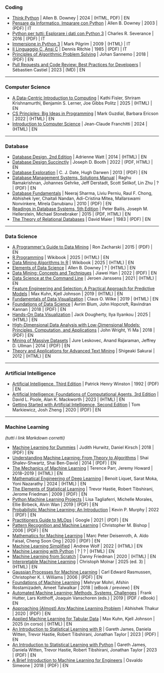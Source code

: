 ### Coding

* [Think Python](https://allendowney.github.io/ThinkPython) | Allen B. Downey | 2024 | (HTML, PDF) | EN
* [Pensare da Informatico, Imparare con Python](https://www.python.it/doc/Howtothink/HowToThink_ITA.pdf) | Allen B. Downey | 2003 | (PDF) | IT
* [Python per tutti: Esplorare i dati con Python 3](https://do1.dr-chuck.com/pythonlearn/IT_it/pythonlearn.pdf) | Charles R. Severance | 2016 | (PDF) | IT
* [Immersione in Python 3](https://gpiancastelli.altervista.org/dip3-it) | Mark Pilgrim | 2009 | (HTML) | IT
* [Il Linguaggio C, Ansi C](https://web.archive.org/web/20180920221053/http://www.itis.pr.it/~dsacco/itis/Olimpiadi-informatica/Libri-di-testo/LinguaggioC-R&K.pdf) | Dennis Ritchie | 1985 | (PDF) | IT
* [Principles of Algorithmic Problem Solving](https://www.csc.kth.se/~jsannemo/slask/main.pdf) | Johan Sannemo | 2018 | (PDF) | EN
* [Pull Requests and Code Review: Best Practices for Developers](https://github.com/scastiel/book-pr/blob/main/manuscript.md) | Sébastien Castiel | 2023 | (MD) | EN

---

### Computer Science

* [A Data-Centric Introduction to Computing](https://dcic-world.org/2025-08-27/index.html) | Kathi Fisler, Shriram Krishnamurthi, Benjamin S. Lerner, Joe Gibbs Politz | 2025 | (HTML) | EN
* [CS Principles: Big Ideas in Programming](https://www.openbookproject.net/books/StudentCSP) | Mark Guzdial, Barbara Ericson | 2022 | (HTML) | EN
* [Introduction to Computer Science](https://openstax.org/books/introduction-computer-science/pages/1-introduction) | Jean-Claude Franchitti | 2024 | (HTML) | EN

---

### Database

* [Database Design, 2nd Edition](https://opentextbc.ca/dbdesign01) | Adrienne Watt | 2014 | (HTML) | EN
* [Database Design Succinctly](https://www.syncfusion.com/succinctly-free-ebooks/database-design-succinctly) | Joseph D. Booth | 2022 | (PDF, HTML) | EN
* [Database Exploration](https://www.dcs.warwick.ac.uk/~hugh/TTM/Database-Explorations-revision-2.pdf) | C. J. Date, Hugh Darwen | 2013 | (PDF) | EN
* [Database Management Systems, Solutions Manual](https://pages.cs.wisc.edu/~dbbook/openAccess/thirdEdition/solutions/ans3ed-oddonly.pdf) | Raghu Ramakrishnan, Johannes Gehrke, Jeff Derstadt, Scott Selikof, Lin Zhu | ? | (PDF) | EN
* [Database Fundamentals](https://public.dhe.ibm.com/software/dw/db2/express-c/wiki/Database_fundamentals.pdf) | Neeraj Sharma, Liviu Perniu, Raul F. Chong, Abhishek Iyer, Chaitali Nandan, Adi-Cristina Mitea, Mallarswami Nonvinkere, Mirela Danubianu | 2010 | (PDF) | EN
* [Readings in Database Systems, 5th Edition](http://www.redbook.io) | Peter Bailis, Joseph M. Hellerstein, Michael Stonebraker | 2015 | (PDF, HTML) | EN
* [The Theory of Relational Databases](https://web.cecs.pdx.edu/~maier/TheoryBook/TRD.html) | David Maier | 1983 | (PDF) | EN

---

### Data Science

* [A Programmer's Guide to Data Mining](http://guidetodatamining.com) | Ron Zacharski | 2015 | (PDF) | EN
* [R Programming](https://en.wikibooks.org/wiki/R_Programming) | Wikibook | 2025 | (HTML) | EN
* [Data Mining Algorithms In R](https://en.wikibooks.org/wiki/Data_Mining_Algorithms_In_R) | Wikibook | 2025 | (HTML) | EN
* [Elements of Data Science](https://allendowney.github.io/ElementsOfDataScience/README.html) | Allen B. Downey | ? | (HTML) | EN
* [Data Mining: Concepts and Techniques](https://ia800603.us.archive.org/2/items/datamining_201811/DS-book%20u5.pdf) | Jiawei Han | 2022 | (PDF) | EN
* [Data Science at the Command Line](https://jeroenjanssens.com/dsatcl) | Jeroen Janssens | 2021 | (HTML) | EN
* [Feature Engineering and Selection: A Practical Approach for Predictive Models](https://bookdown.org/max/FES) | Max Kuhn, Kjell Johnson | 2019 | (HTML) | EN
* [Fundamentals of Data Visualization](https://clauswilke.com/dataviz) | Claus O. Wilke | 2019 | (HTML) | EN
* [Foundations of Data Science](https://www.cs.cornell.edu/jeh/book.pdf) | Avrim Blum, John Hopcroft, Ravindran Kannan | 2018 | (PDF) | EN
* [Hands-On Data Visualization](https://handsondataviz.org) | Jack Dougherty, Ilya Ilyankou | 2025 | (HTML) | EN
* [High-Dimensional Data Analysis with Low-Dimensional Models: Principles, Computation, and Applications](https://book-wright-ma.github.io/Book-WM-20210422.pdf) | John Wright, Yi Ma | 2018 | (PDF) | EN
* [Mining of Massive Datasets](http://infolab.stanford.edu/~ullman/mmds/book.pdf) | Jure Leskovec, Anand Rajaraman, Jeffrey D. Ullman | 2014 | (PDF) | EN
* [Theory and Applications for Advanced Text Mining](https://www.intechopen.com/books/2746) | Shigeaki Sakurai | 2012 | (HTML) | EN

---

### Artificial Intelligence

* [Artificial Intelligence, Third Edition](https://courses.csail.mit.edu/6.034f/ai3/rest.pdf) | Patrick Henry Winston | 1992 | (PDF) | EN
* [Artificial Intelligence: Foundations of Computational Agents, 3rd Edition](https://artint.info/3e/html/ArtInt3e.html) | David L. Poole, Alan K. Mackworth | 2023 | (HTML) | EN
* [Getting Started with Artificial Intelligence, Second Edition](https://www.ibm.com/downloads/documents/us-en/107a02e94bc8f761) | Tom Markiewicz, Josh Zheng | 2020 | (PDF) | EN

---

### Machine Learning

*(tutti i link Markdown corretti)*

* [Machine Learning for Dummies](https://www.ibm.com/downloads/documents/us-en/10a99803c52fd9ed) | Judith Hurwitz, Daniel Kirsch | 2018 | (PDF) | EN
* [Understanding Machine Learning: From Theory to Algorithms](https://www.cs.huji.ac.il/~shais/UnderstandingMachineLearning/index.html) | Shai Shalev-Shwartz, Shai Ben-David | 2014 | (PDF) | EN
* [The Mechanics of Machine Learning](https://mlbook.explained.ai/) | Terence Parr, Jeremy Howard | 2018–2019 | (HTML) | EN
* [Mathematical Engineering of Deep Learning](https://deeplearningmath.org/) | Benoit Liquet, Sarat Moka, Yoni Nazarathy | 2024 | (HTML) | EN
* [The Elements of Statistical Learning](https://hastie.su.domains/ElemStatLearn/) | Trevor Hastie, Robert Tibshirani, Jerome Friedman | 2009 | (PDF) | EN
* [Python Machine Learning Projects](https://www.digitalocean.com/community/books/python-machine-learning-projects-a-digitalocean-ebook) | Lisa Tagliaferri, Michelle Morales, Ellie Birbeck, Alvin Wan | 2019 | (PDF) | EN
* [Probabilistic Machine Learning: An Introduction](https://github.com/probml/pml-book/releases/latest/download/book1.pdf) | Kevin P. Murphy | 2022 | (PDF) | EN
* [Practitioners Guide to MLOps](https://services.google.com/fh/files/misc/practitioners_guide_to_mlops_whitepaper.pdf) | Google | 2021 | (PDF) | EN
* [Pattern Recognition and Machine Learning](https://www.microsoft.com/en-us/research/wp-content/uploads/2006/01/Bishop-Pattern-Recognition-and-Machine-Learning-2006.pdf) | Christopher M. Bishop | 2006 | (PDF) | EN
* [Mathematics for Machine Learning](https://mml-book.github.io/book/mml-book.pdf) | Marc Peter Deisenroth, A. Aldo Faisal, Cheng Soon Ong | 2020 | (PDF) | EN
* [Machine Learning Simplified](https://themlsbook.com/read) | Andrew Wolf | 2022 | (HTML) | EN
* [Machine Learning with Python](https://www.tutorialspoint.com/machine_learning_with_python/index.htm) | ? | ? | (HTML) | EN
* [Machine Learning from Scratch](https://dafriedman97.github.io/mlbook/content/introduction.html) | Danny Friedman | 2020 | (HTML) | EN
* [Interpretable Machine Learning](https://christophm.github.io/interpretable-ml-book/) | Christoph Molnar | 2025 (ed. 3) | (HTML) | EN
* [Gaussian Processes for Machine Learning](https://gaussianprocess.org/gpml/chapters/) | Carl Edward Rasmussen, Christopher K. I. Williams | 2006 | (PDF) | EN
* [Foundations of Machine Learning](https://mitpress.ublish.com/ebook/foundations-of-machine-learning--2-preview/7093/i) | Mehryar Mohri, Afshin Rostamizadeh, Ameet Talwalkar | 2018 | (eBook / preview) | EN
* [Automated Machine Learning: Methods, Systems, Challenges](https://link.springer.com/book/10.1007/978-3-030-05318-5) | Frank Hutter, Lars Kotthoff, Joaquin Vanschoren (eds.) | 2019 | (PDF / eBook) | EN
* [Approaching (Almost) Any Machine Learning Problem](https://github.com/abhishekkrthakur/approachingalmost/blob/master/AAAMLP.pdf) | Abhishek Thakur | 2020 | (PDF) | EN
* [Applied Machine Learning for Tabular Data](https://aml4td.org/) | Max Kuhn, Kjell Johnson | 2025 (in corso) | (HTML) | EN
* [An Introduction to Statistical Learning with R](https://hastie.su.domains/ISLP/ISLP_website.pdf.download.html) | Gareth James, Daniela Witten, Trevor Hastie, Robert Tibshirani, Jonathan Taylor | 2023 | (PDF) | EN
* [An Introduction to Statistical Learning with Python](https://hastie.su.domains/ISLP/ISLP_website.pdf.download.html) | Gareth James, Daniela Witten, Trevor Hastie, Robert Tibshirani, Jonathan Taylor | 2023 | (PDF) | EN
* [A Brief Introduction to Machine Learning for Engineers](https://arxiv.org/pdf/1709.02840) | Osvaldo Simeone | 2018 | (PDF) | EN
